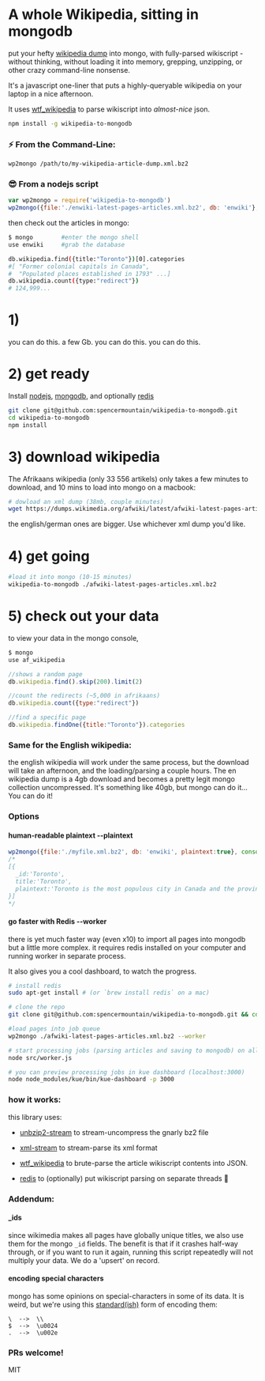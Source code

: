 # A whole Wikipedia, sitting in mongodb
put your hefty [wikipedia dump](https://dumps.wikimedia.org) into mongo, with fully-parsed wikiscript - without thinking, without loading it into memory, grepping, unzipping, or other crazy command-line nonsense.

It's a javascript one-liner that puts a highly-queryable wikipedia on your laptop in a nice afternoon.

It uses [wtf_wikipedia](https://github.com/spencermountain/wtf_wikipedia) to parse wikiscript into *almost-nice* json.

```bash
npm install -g wikipedia-to-mongodb
```
### ⚡ From the Command-Line:
```bash
wp2mongo /path/to/my-wikipedia-article-dump.xml.bz2
```
### 😎 From a nodejs script
```js
var wp2mongo = require('wikipedia-to-mongodb')
wp2mongo({file:'./enwiki-latest-pages-articles.xml.bz2', db: 'enwiki'}, callback)
```

then check out the articles in mongo:
````bash
$ mongo        #enter the mongo shell
use enwiki     #grab the database

db.wikipedia.find({title:"Toronto"})[0].categories
#[ "Former colonial capitals in Canada",
#  "Populated places established in 1793" ...]
db.wikipedia.count({type:"redirect"})
# 124,999...
````

# 1)
you can do this.
a few Gb. you can do this.
you can do this.
# 2) get ready
Install [nodejs](https://nodejs.org/en/), [mongodb](https://docs.mongodb.com/manual/installation/), and optionally [redis](http://redis.io/)

```bash
git clone git@github.com:spencermountain/wikipedia-to-mongodb.git
cd wikipedia-to-mongodb
npm install
```

# 3) download wikipedia
The Afrikaans wikipedia (only 33 556 artikels) only takes a few minutes to download, and 10 mins to load into mongo on a macbook:
```bash
# dowload an xml dump (38mb, couple minutes)
wget https://dumps.wikimedia.org/afwiki/latest/afwiki-latest-pages-articles.xml.bz2
```
the english/german ones are bigger. Use whichever xml dump you'd like.

# 4) get going
```bash
#load it into mongo (10-15 minutes)
wikipedia-to-mongodb ./afwiki-latest-pages-articles.xml.bz2
```

# 5) check out your data
to view your data in the mongo console,
````javascript
$ mongo
use af_wikipedia

//shows a random page
db.wikipedia.find().skip(200).limit(2)

//count the redirects (~5,000 in afrikaans)
db.wikipedia.count({type:"redirect"})

//find a specific page
db.wikipedia.findOne({title:"Toronto"}).categories
````

### Same for the English wikipedia:
the english wikipedia will work under the same process, but
the download will take an afternoon, and the loading/parsing a couple hours. The en wikipedia dump is a 4gb download and becomes a pretty legit mongo collection uncompressed. It's something like 40gb, but mongo can do it... You can do it!

### Options
#### human-readable plaintext **--plaintext**
```js
wp2mongo({file:'./myfile.xml.bz2', db: 'enwiki', plaintext:true}, console.log)
/*
[{
  _id:'Toronto',
  title:'Toronto',
  plaintext:'Toronto is the most populous city in Canada and the provincial capital...'
}]
*/
```
#### go faster with Redis **--worker**
there is yet much faster way (even x10) to import all pages into mongodb but a little more complex. it requires redis installed on your computer and running worker in separate process.

It also gives you a cool dashboard, to watch the progress.
````bash
# install redis
sudo apt-get install # (or `brew install redis` on a mac)

# clone the repo
git clone git@github.com:spencermountain/wikipedia-to-mongodb.git && cd wikipedia-to-mongodb

#load pages into job queue
wp2mongo ./afwiki-latest-pages-articles.xml.bz2 --worker

# start processing jobs (parsing articles and saving to mongodb) on all CPU's
node src/worker.js

# you can preview processing jobs in kue dashboard (localhost:3000)
node node_modules/kue/bin/kue-dashboard -p 3000
````

### how it works:
this library uses:
* [unbzip2-stream](https://github.com/regular/unbzip2-stream) to stream-uncompress the gnarly bz2 file

* [xml-stream](https://github.com/assistunion/xml-stream) to stream-parse its xml format

* [wtf_wikipedia](https://github.com/spencermountain/wtf_wikipedia) to brute-parse the article wikiscript contents into JSON.

* [redis](http://redis.io/) to (optionally) put wikiscript parsing on separate threads :metal:

### Addendum:
#### \_ids
since wikimedia makes all pages have globally unique titles, we also use them for the mongo `_id` fields.
The benefit is that if it crashes half-way through, or if you want to run it again, running this script repeatedly will not multiply your data. We do a 'upsert' on record.

#### encoding special characters
mongo has some opinions on special-characters in some of its data. It is weird, but we're using this [standard(ish)](https://stackoverflow.com/a/30254815/168877) form of encoding them:
```
\  -->  \\
$  -->  \u0024
.  -->  \u002e
```

### PRs welcome!
MIT
